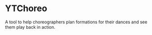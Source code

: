 # YTChoreo
A tool to help choreographers plan formations for their dances and see them play back in action.
